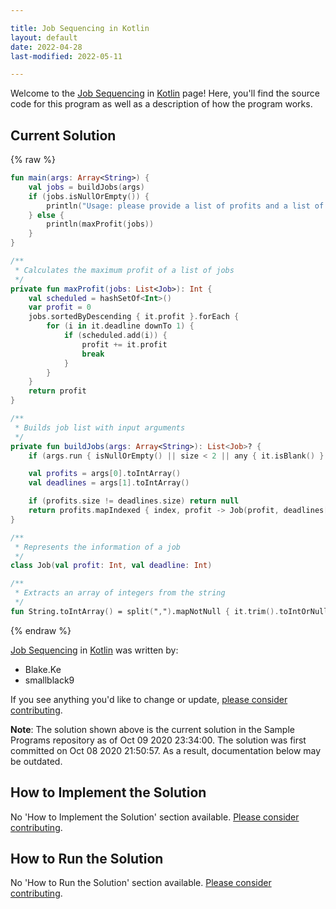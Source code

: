 ```yaml
---

title: Job Sequencing in Kotlin
layout: default
date: 2022-04-28
last-modified: 2022-05-11

---
```


Welcome to the [Job Sequencing](https://sampleprograms.io/projects/job-sequencing) in [Kotlin](https://sampleprograms.io/languages/kotlin) page! Here, you'll find the source code for this program as well as a description of how the program works.

## Current Solution

{% raw %}

```kotlin
fun main(args: Array<String>) {
    val jobs = buildJobs(args)
    if (jobs.isNullOrEmpty()) {
        println("Usage: please provide a list of profits and a list of deadlines")
    } else {
        println(maxProfit(jobs))
    }
}

/**
 * Calculates the maximum profit of a list of jobs
 */
private fun maxProfit(jobs: List<Job>): Int {
    val scheduled = hashSetOf<Int>()
    var profit = 0
    jobs.sortedByDescending { it.profit }.forEach {
        for (i in it.deadline downTo 1) {
            if (scheduled.add(i)) {
                profit += it.profit
                break
            }
        }
    }
    return profit
}

/**
 * Builds job list with input arguments
 */
private fun buildJobs(args: Array<String>): List<Job>? {
    if (args.run { isNullOrEmpty() || size < 2 || any { it.isBlank() } }) return null

    val profits = args[0].toIntArray()
    val deadlines = args[1].toIntArray()

    if (profits.size != deadlines.size) return null
    return profits.mapIndexed { index, profit -> Job(profit, deadlines[index]) }
}

/**
 * Represents the information of a job
 */
class Job(val profit: Int, val deadline: Int)

/**
 * Extracts an array of integers from the string
 */
fun String.toIntArray() = split(",").mapNotNull { it.trim().toIntOrNull() }
```

{% endraw %}

[Job Sequencing](https://sampleprograms.io/projects/job-sequencing) in [Kotlin](https://sampleprograms.io/languages/kotlin) was written by:

- Blake.Ke
- smallblack9

If you see anything you'd like to change or update, [please consider contributing](https://github.com/TheRenegadeCoder/sample-programs).

**Note**: The solution shown above is the current solution in the Sample Programs repository as of Oct 09 2020 23:34:00. The solution was first committed on Oct 08 2020 21:50:57. As a result, documentation below may be outdated.

## How to Implement the Solution

No 'How to Implement the Solution' section available. [Please consider contributing](https://github.com/TheRenegadeCoder/sample-programs-website).

## How to Run the Solution

No 'How to Run the Solution' section available. [Please consider contributing](https://github.com/TheRenegadeCoder/sample-programs-website).